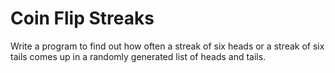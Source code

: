 # Coin Flip Streaks
Write a program to find out how often a streak of six heads or a streak of six tails comes up in a randomly generated list of heads and tails.
